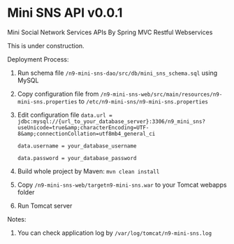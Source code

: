 Mini SNS API v0.0.1
============

Mini Social Network Services APIs By Spring MVC Restful Webservices

This is under construction.

Deployment Process:
  1. Run schema file ```/n9-mini-sns-dao/src/db/mini_sns_schema.sql``` using MySQL

  2. Copy configuration file from ```/n9-mini-sns-web/src/main/resources/n9-mini-sns.properties``` to ```/etc/n9-mini-sns/n9-mini-sns.properties```
  
  3. Edit configuration file 
      ```data.url = jdbc:mysql://{url_to_your_database_server}:3306/n9_mini_sns?useUnicode=true&amp;characterEncoding=UTF-8&amp;connectionCollation=utf8mb4_general_ci```


      ```data.username = your_database_username```
      
      
      ```data.password = your_database_password```
      
      
  4. Build whole project by Maven:
      ```mvn clean install ```

  5. Copy ```/n9-mini-sns-web/targetn9-mini-sns.war``` to your Tomcat webapps folder

  6. Run Tomcat server

Notes:
  1. You can check application log by ```/var/log/tomcat/n9-mini-sns.log``` 
